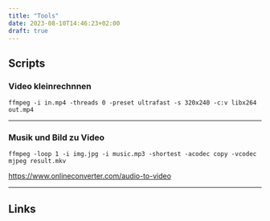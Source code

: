 ```yaml
---
title: "Tools"
date: 2023-08-10T14:46:23+02:00
draft: true
---
```


## Scripts

### Video kleinrechnnen
```
ffmpeg -i in.mp4 -threads 0 -preset ultrafast -s 320x240 -c:v libx264 out.mp4
```

---

### Musik und Bild zu Video 
```
ffmpeg -loop 1 -i img.jpg -i music.mp3 -shortest -acodec copy -vcodec mjpeg result.mkv
```

https://www.onlineconverter.com/audio-to-video

---

## Links